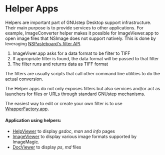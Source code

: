 # Helper Apps

Helpers are important part of GNUstep Desktop support infrastructure.
Their main purpose is to provide services to other applications.
For example, ImageConverter helper makes it possible for ImageViewer.app 
to open image files that NSImage does not support natively.
This is done by leveraging [NSPasteboard's filter API](https://gnustep.github.io/resources/documentation/Developer/Gui/ProgrammingManual/AppKit_13.html).

1. ImageViwer.app asks for a data format to be filter to TIFF
2. If appropriate filter is found, the data format will be passed to that filter
3. The filter runs and returns data as TIFF format

The filters are usually scripts that call other command line utilities 
to do the actual conversion.

The Helper apps do not only exposes filters but also services and/or act as launchers for files or URLs through standard GNUstep mechanisms. 

The easiest way to edit or create your own filter is to use [WrapperFactory.app](https://github.com/onflapp/gs-desktop/tree/main/Applications/WrapperFactory).

#### Application using helpers:

- [HelpViewer](https://github.com/onflapp/gs-desktop/tree/main/Applications/HelpViewer) to display _gsdoc_, _man_ and _info_ pages
- [ImageViewer](https://github.com/onflapp/gs-desktop/tree/main/Applications/ImageViewer) to display various image formats supported by ImageMagic.
- [DocViewer](https://github.com/onflapp/gs-desktop/tree/main/Applications/DocViewer) to display _ps_, _md_ files
